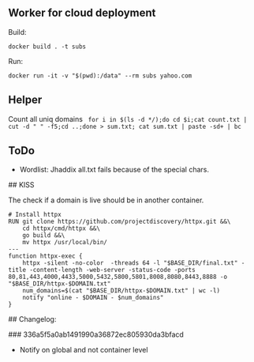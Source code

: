 ## Worker for cloud deployment

Build:

`docker build . -t subs`

Run:

`docker run -it -v "$(pwd):/data" --rm subs yahoo.com `

## Helper

Count all uniq domains
` for i in $(ls -d */);do cd $i;cat count.txt | cut -d " " -f5;cd ..;done > sum.txt; cat sum.txt | paste -sd+ | bc`

## ToDo
- Wordlist: Jhaddix all.txt fails because of the special chars.


## KISS

The check if a domain is live should be in another container.

```
# Install httpx
RUN git clone https://github.com/projectdiscovery/httpx.git &&\ 
    cd httpx/cmd/httpx &&\ 
    go build &&\ 
    mv httpx /usr/local/bin/
---
function httpx-exec {
    httpx -silent -no-color  -threads 64 -l "$BASE_DIR/final.txt" -title -content-length -web-server -status-code -ports 80,81,443,4000,4433,5000,5432,5800,5801,8008,8080,8443,8888 -o "$BASE_DIR/httpx-$DOMAIN.txt"
    num_domains=$(cat "$BASE_DIR/httpx-$DOMAIN.txt" | wc -l)
    notify "online - $DOMAIN - $num_domains"
}
```

## Changelog:

### 336a5f5a0ab1491990a36872ec805930da3bfacd 
- Notify on global and not container level
